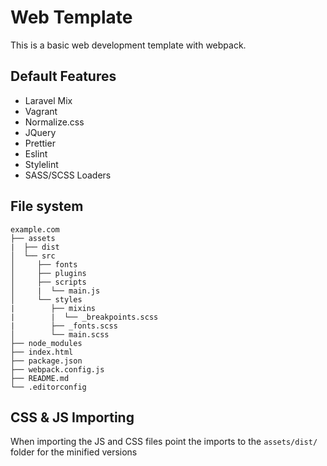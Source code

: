 # Web Template

This is a basic web development template with webpack.

## Default Features

- Laravel Mix
- Vagrant
- Normalize.css
- JQuery
- Prettier
- Eslint
- Stylelint
- SASS/SCSS Loaders

## File system

```
example.com
├── assets
|  ├── dist
│  └── src
│     ├── fonts
│     ├── plugins
│     ├── scripts
│     |  └── main.js
│     └── styles
|        ├── mixins
|        |  └── _breakpoints.scss
|        ├── _fonts.scss
│        └── main.scss
├── node_modules
├── index.html
├── package.json
├── webpack.config.js
├── README.md
└── .editorconfig
```

## CSS & JS Importing

When importing the JS and CSS files point the imports to the `assets/dist/` folder for the minified versions

